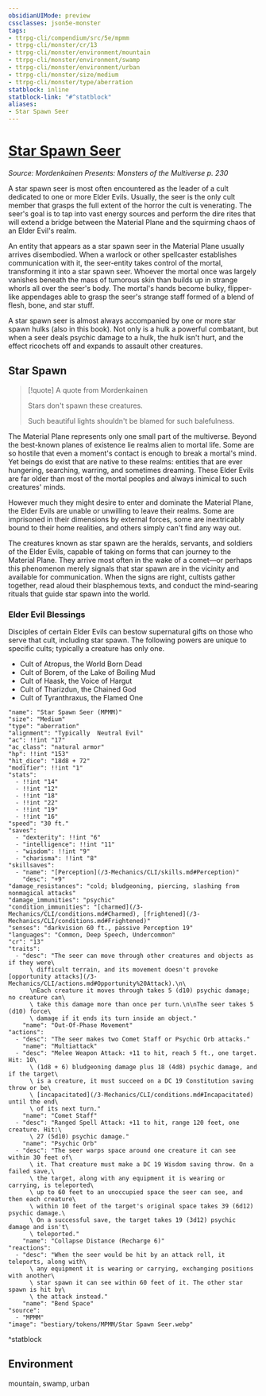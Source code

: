 ```yaml
---
obsidianUIMode: preview
cssclasses: json5e-monster
tags:
- ttrpg-cli/compendium/src/5e/mpmm
- ttrpg-cli/monster/cr/13
- ttrpg-cli/monster/environment/mountain
- ttrpg-cli/monster/environment/swamp
- ttrpg-cli/monster/environment/urban
- ttrpg-cli/monster/size/medium
- ttrpg-cli/monster/type/aberration
statblock: inline
statblock-link: "#^statblock"
aliases:
- Star Spawn Seer
---
```

# [Star Spawn Seer](3-Mechanics\CLI\bestiary\aberration/star-spawn-seer-mpmm.md)
*Source: Mordenkainen Presents: Monsters of the Multiverse p. 230*  

A star spawn seer is most often encountered as the leader of a cult dedicated to one or more Elder Evils. Usually, the seer is the only cult member that grasps the full extent of the horror the cult is venerating. The seer's goal is to tap into vast energy sources and perform the dire rites that will extend a bridge between the Material Plane and the squirming chaos of an Elder Evil's realm.

An entity that appears as a star spawn seer in the Material Plane usually arrives disembodied. When a warlock or other spellcaster establishes communication with it, the seer-entity takes control of the mortal, transforming it into a star spawn seer. Whoever the mortal once was largely vanishes beneath the mass of tumorous skin than builds up in strange whorls all over the seer's body. The mortal's hands become bulky, flipper-like appendages able to grasp the seer's strange staff formed of a blend of flesh, bone, and star stuff.

A star spawn seer is almost always accompanied by one or more star spawn hulks (also in this book). Not only is a hulk a powerful combatant, but when a seer deals psychic damage to a hulk, the hulk isn't hurt, and the effect ricochets off and expands to assault other creatures.

## Star Spawn

> [!quote] A quote from Mordenkainen  
> 
> Stars don't spawn these creatures.
> 
> Such beautiful lights shouldn't be blamed for such balefulness.

The Material Plane represents only one small part of the multiverse. Beyond the best-known planes of existence lie realms alien to mortal life. Some are so hostile that even a moment's contact is enough to break a mortal's mind. Yet beings do exist that are native to these realms: entities that are ever hungering, searching, warring, and sometimes dreaming. These Elder Evils are far older than most of the mortal peoples and always inimical to such creatures' minds.

However much they might desire to enter and dominate the Material Plane, the Elder Evils are unable or unwilling to leave their realms. Some are imprisoned in their dimensions by external forces, some are inextricably bound to their home realities, and others simply can't find any way out.

The creatures known as star spawn are the heralds, servants, and soldiers of the Elder Evils, capable of taking on forms that can journey to the Material Plane. They arrive most often in the wake of a comet—or perhaps this phenomenon merely signals that star spawn are in the vicinity and available for communication. When the signs are right, cultists gather together, read aloud their blasphemous texts, and conduct the mind-searing rituals that guide star spawn into the world.

### Elder Evil Blessings

Disciples of certain Elder Evils can bestow supernatural gifts on those who serve that cult, including star spawn. The following powers are unique to specific cults; typically a creature has only one.

- Cult of Atropus, the World Born Dead  
- Cult of Borem, of the Lake of Boiling Mud  
- Cult of Haask, the Voice of Hargut  
- Cult of Tharizdun, the Chained God  
- Cult of Tyranthraxus, the Flamed One  

```statblock
"name": "Star Spawn Seer (MPMM)"
"size": "Medium"
"type": "aberration"
"alignment": "Typically  Neutral Evil"
"ac": !!int "17"
"ac_class": "natural armor"
"hp": !!int "153"
"hit_dice": "18d8 + 72"
"modifier": !!int "1"
"stats":
  - !!int "14"
  - !!int "12"
  - !!int "18"
  - !!int "22"
  - !!int "19"
  - !!int "16"
"speed": "30 ft."
"saves":
  - "dexterity": !!int "6"
  - "intelligence": !!int "11"
  - "wisdom": !!int "9"
  - "charisma": !!int "8"
"skillsaves":
  - "name": "[Perception](/3-Mechanics/CLI/skills.md#Perception)"
    "desc": "+9"
"damage_resistances": "cold; bludgeoning, piercing, slashing from nonmagical attacks"
"damage_immunities": "psychic"
"condition_immunities": "[charmed](/3-Mechanics/CLI/conditions.md#Charmed), [frightened](/3-Mechanics/CLI/conditions.md#Frightened)"
"senses": "darkvision 60 ft., passive Perception 19"
"languages": "Common, Deep Speech, Undercommon"
"cr": "13"
"traits":
  - "desc": "The seer can move through other creatures and objects as if they were\
      \ difficult terrain, and its movement doesn't provoke [opportunity attacks](/3-Mechanics/CLI/actions.md#Opportunity%20Attack).\n\
      \nEach creature it moves through takes 5 (d10) psychic damage; no creature can\
      \ take this damage more than once per turn.\n\nThe seer takes 5 (d10) force\
      \ damage if it ends its turn inside an object."
    "name": "Out-Of-Phase Movement"
"actions":
  - "desc": "The seer makes two Comet Staff or Psychic Orb attacks."
    "name": "Multiattack"
  - "desc": "Melee Weapon Attack: +11 to hit, reach 5 ft., one target. Hit: 10\
      \ (1d8 + 6) bludgeoning damage plus 18 (4d8) psychic damage, and if the target\
      \ is a creature, it must succeed on a DC 19 Constitution saving throw or be\
      \ [incapacitated](/3-Mechanics/CLI/conditions.md#Incapacitated) until the end\
      \ of its next turn."
    "name": "Comet Staff"
  - "desc": "Ranged Spell Attack: +11 to hit, range 120 feet, one creature. Hit:\
      \ 27 (5d10) psychic damage."
    "name": "Psychic Orb"
  - "desc": "The seer warps space around one creature it can see within 30 feet of\
      \ it. That creature must make a DC 19 Wisdom saving throw. On a failed save,\
      \ the target, along with any equipment it is wearing or carrying, is teleported\
      \ up to 60 feet to an unoccupied space the seer can see, and then each creature\
      \ within 10 feet of the target's original space takes 39 (6d12) psychic damage.\
      \ On a successful save, the target takes 19 (3d12) psychic damage and isn't\
      \ teleported."
    "name": "Collapse Distance (Recharge 6)"
"reactions":
  - "desc": "When the seer would be hit by an attack roll, it teleports, along with\
      \ any equipment it is wearing or carrying, exchanging positions with another\
      \ star spawn it can see within 60 feet of it. The other star spawn is hit by\
      \ the attack instead."
    "name": "Bend Space"
"source":
  - "MPMM"
"image": "bestiary/tokens/MPMM/Star Spawn Seer.webp"
```
^statblock

## Environment

mountain, swamp, urban